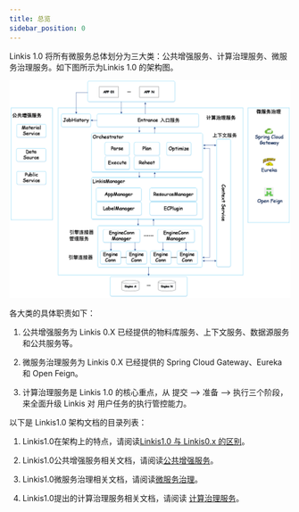 ```yaml
---
title: 总览
sidebar_position: 0
---
```


Linkis 1.0 将所有微服务总体划分为三大类：公共增强服务、计算治理服务、微服务治理服务。如下图所示为Linkis 1.0 的架构图。

![Linkis1.0架构图](/Images-zh/Architecture/Linkis1.0-architecture.png)


各大类的具体职责如下：

1. 公共增强服务为 Linkis 0.X 已经提供的物料库服务、上下文服务、数据源服务和公共服务等。
    
2. 微服务治理服务为 Linkis 0.X 已经提供的 Spring Cloud Gateway、Eureka 和 Open Feign。
    
3. 计算治理服务是 Linkis 1.0 的核心重点，从 提交 —> 准备 —> 执行三个阶段，来全面升级 Linkis 对 用户任务的执行管控能力。

以下是 Linkis1.0 架构文档的目录列表：

1. Linkis1.0在架构上的特点，请阅读[Linkis1.0 与 Linkis0.x 的区别](difference_between_1.0_and_0.x)。

2. Linkis1.0公共增强服务相关文档，请阅读[公共增强服务](public_enhancement_services/overview.md)。

3. Linkis1.0微服务治理相关文档，请阅读[微服务治理](microservice_governance_services/overview.md)。

4. Linkis1.0提出的计算治理服务相关文档，请阅读 [计算治理服务](computation_governance_services/overview.md)。

